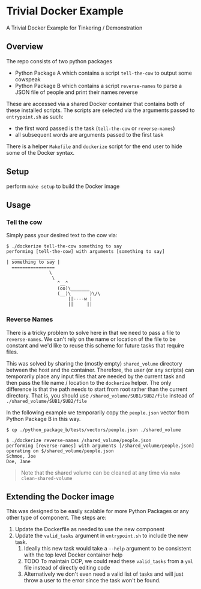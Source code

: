 # Trivial Docker Example

A Trivial Docker Example for Tinkering / Demonstration

## Overview

The repo consists of two python packages

-   Python Package A which contains a script `tell-the-cow` to output some cowspeak
-   Python Package B which contains a script `reverse-names` to parse a JSON file of people and print their names reverse

These are accessed via a shared Docker container that contains both of these installed scripts. The scripts are
selected via the arguments passed to `entrypoint.sh` as such:

-   the first word passed is the task (`tell-the-cow` or `reverse-names`)
-   all subsequent words are arguments passed to the first task

There is a helper `Makefile` and `dockerize` script for the end user to hide some of the Docker syntax.

## Setup

perform `make setup` to build the Docker image

## Usage

### Tell the cow

Simply pass your desired text to the cow via:

```
$ ./dockerize tell-the-cow something to say
performing [tell-the-cow] with arguments [something to say]
  ________________
| something to say |
  ================
                \
                 \
                   ^__^
                   (oo)\_______
                   (__)\       )\/\
                       ||----w |
                       ||     ||
```

### Reverse Names

There is a tricky problem to solve here in that we need to pass a file to `reverse-names`. We can't rely on the name
or location of the file to be constant and we'd like to reuse this scheme for future tasks that require files.

This was solved by sharing the (mostly empty) `shared_volume` directory between the host and the container. Therefore,
the user (or any scripts) can temporarily place any input files that are needed by the current task and then pass
the file name / location to the `dockerize` helper. The only difference is that the path needs to start from root
rather than the current directory. That is, you should use `/shared_volume/SUB1/SUB2/file` instead of
`./shared_volume/SUB1/SUB2/file`

In the following example we temporarily copy the `people.json` vector from Python Package B in this way.

```
$ cp ./python_package_b/tests/vectors/people.json ./shared_volume

$ ./dockerize reverse-names /shared_volume/people.json
performing [reverse-names] with arguments [/shared_volume/people.json]
operating on $/shared_volume/people.json
Schmoe, Joe
Doe, Jane
```

> Note that the shared volume can be cleaned at any time via `make clean-shared-volume`

## Extending the Docker image

This was designed to be easily scalable for more Python Packages or any other type of component. The steps are:

1. Update the Dockerfile as needed to use the new component
2. Update the `valid_tasks` argument in `entrypoint.sh` to include the new task.
    1. Ideally this new task would take a `--help` argument to be consistent with the top level Docker container help
    2. TODO To maintain OCP, we could read these `valid_tasks` from a `yml` file instead of directly editing code
    3. Alternatively we don't even need a valid list of tasks and will just throw a user to the error since the task won't be found.
